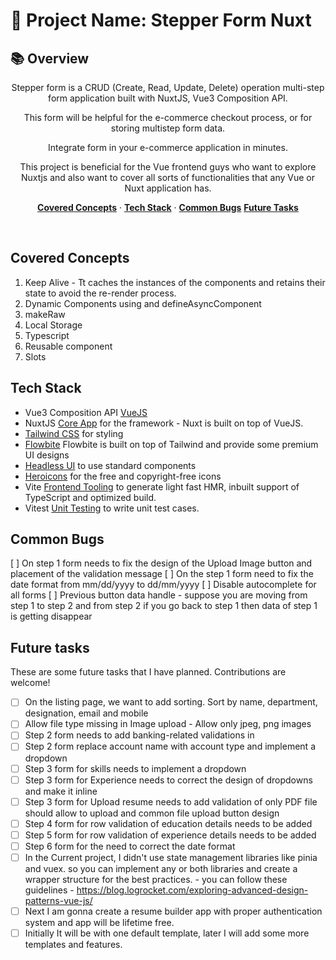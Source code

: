 # 🚀 Project Name: Stepper Form Nuxt

## 📚 Overview

<p align="center">
    Stepper form is a CRUD (Create, Read, Update, Delete) operation multi-step form application built with NuxtJS, Vue3 Composition API.
</p>

<p align="center">
    This form will be helpful for the e-commerce checkout process, or for storing multistep form data.
</p>

<p align="center">
    Integrate form in your e-commerce application in minutes.
</p>

<p align="center">
    This project is beneficial for the Vue frontend guys who want to explore Nuxtjs and also want to cover all sorts of functionalities that any Vue or Nuxt application has.
</p>

<p align="center">
  <a href="#covered-concepts"><strong>Covered Concepts</strong></a> ·  
  <a href="#tech-stack"><strong>Tech Stack</strong></a> ·  
  <a href="#common-bugs"><strong>Common Bugs</strong></a>
  <a href="#future-tasks"><strong>Future Tasks</strong></a>
</p>
<br/>

## Covered Concepts

1. Keep Alive - Tt caches the instances of the components and retains their state to avoid the re-render process.
2. Dynamic Components using <component> and defineAsyncComponent
3. makeRaw
4. Local Storage
5. Typescript
6. Reusable component
7. Slots


## Tech Stack

- Vue3 Composition API [VueJS](https://vuejs.org/guide/introduction.html)
- NuxtJS [Core App](https://nuxt.com/docs/getting-started/introduction) for the framework - Nuxt is built on top of VueJS.
- [Tailwind CSS](https://dub.sh/together-ai) for styling
- [Flowbite](https://dub.sh/together-ai) Flowbite is built on top of Tailwind and provide some premium UI designs
- [Headless UI](https://js.langchain.com/docs/get_started/introduction/) to use standard components
- [Heroicons](https://www.pinecone.io/) for the free and copyright-free icons
- Vite [Frontend Tooling](https://www.bytescale.com/) to generate light fast HMR, inbuilt support of TypeScript and optimized build.
- Vitest [Unit Testing](https://www.bytescale.com/) to write unit test cases.

## Common Bugs
[ ] On step 1 form needs to fix the design of the Upload Image button and placement of the validation message
[ ] On the step 1 form need to fix the date format from mm/dd/yyyy to dd/mm/yyyy
[ ] Disable autocomplete for all forms
[ ] Previous button data handle - suppose you are moving from step 1 to step 2 and from step 2 if you go back to step 1 then data of step 1 is getting disappear


## Future tasks

These are some future tasks that I have planned. Contributions are welcome!

- [ ] On the listing page, we want to add sorting. Sort by name, department, designation, email and mobile
- [ ] Allow file type missing in Image upload - Allow only jpeg, png images
- [ ] Step 2 form needs to add banking-related validations in 
- [ ] Step 2 form replace account name with account type and implement a dropdown
- [ ] Step 3 form for skills needs to implement a dropdown
- [ ] Step 3 form for Experience needs to correct the design of dropdowns and make it inline
- [ ] Step 3 form for Upload resume needs to add validation of only PDF file should allow to upload and common file upload button design
- [ ] Step 4 form for row validation of education details needs to be added
- [ ] Step 5 form for row validation of experience  details needs to be added
- [ ] Step 6 form for the need to correct the date format
- [ ] In the Current project, I didn't use state management libraries like pinia and vuex. so you can implement any or both libraries and create a wrapper structure for the best practices. - you can follow these guidelines - https://blog.logrocket.com/exploring-advanced-design-patterns-vue-js/
- [ ] Next I am gonna create a resume builder app with proper authentication system and app will be lifetime free.
- [ ] Initially It will be with one default template, later I will add some more templates and features.
